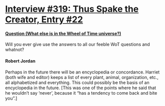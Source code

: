 # [Interview #319: Thus Spake the Creator, Entry #22](https://www.theoryland.com/intvmain.php?i=319#22)

#### [Question (What else is in the Wheel of Time universe?)](http://www.oocities.org/area51/stargate/8513/creator-morewot.htm)

Will you ever give use the answers to all our feeble WoT questions and whatnot?

#### Robert Jordan

Perhaps in the future there will be an encyclopedia or concordance. Harriet (both wife and editor) keeps a list of every plant, animal, organization, etc., all alphabetized and everything. This could possibly be the basis of an encyclopedia in the future. [This was one of the points where he said that he wouldn’t say ‘never’, because it “has a tendency to come back and bite you”.]

